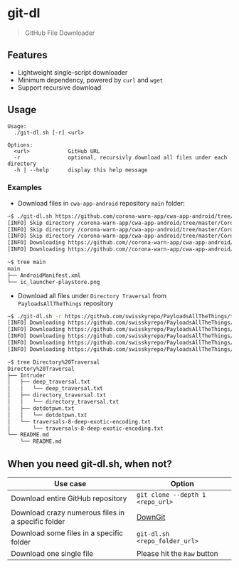 # git-dl

> GitHub File Downloader

## Features

- Lightweight single-script downloader
- Minimum dependency, powered by `curl` and `wget`
- Support recursive download

## Usage

```
Usage:
  ./git-dl.sh [-r] <url>

Options:
  <url>            GitHub URL
  -r               optional, recursivly download all files under each directory
  -h | --help      display this help message
```

### Examples

- Download files in `cwa-app-android` repository `main` folder:

```bash
~$ ./git-dl.sh https://github.com/corona-warn-app/cwa-app-android/tree/master/Corona-Warn-App/src/main
[INFO] Skip directory /corona-warn-app/cwa-app-android/tree/master/Corona-Warn-App/src/main/assets
[INFO] Skip directory /corona-warn-app/cwa-app-android/tree/master/Corona-Warn-App/src/main/java/de/rki/coronawarnapp
[INFO] Skip directory /corona-warn-app/cwa-app-android/tree/master/Corona-Warn-App/src/main/res
[INFO] Downloading https://github.com//corona-warn-app/cwa-app-android/raw/master/Corona-Warn-App/src/main/AndroidManifest.xml
[INFO] Downloading https://github.com//corona-warn-app/cwa-app-android/raw/master/Corona-Warn-App/src/main/ic_launcher-playstore.png

~$ tree main
main
├── AndroidManifest.xml
└── ic_launcher-playstore.png
```

- Download all files under `Directory Traversal` from `PayloadsAllTheThings` repository

```bash
~$ ./git-dl.sh -r https://github.com/swisskyrepo/PayloadsAllTheThings/tree/master/Directory%20Traversal
[INFO] Downloading https://github.com/swisskyrepo/PayloadsAllTheThings/raw/master/Directory%20Traversal/Intruder/deep_traversal.txt
[INFO] Downloading https://github.com/swisskyrepo/PayloadsAllTheThings/raw/master/Directory%20Traversal/Intruder/directory_traversal.txt
[INFO] Downloading https://github.com/swisskyrepo/PayloadsAllTheThings/raw/master/Directory%20Traversal/Intruder/dotdotpwn.txt
[INFO] Downloading https://github.com/swisskyrepo/PayloadsAllTheThings/raw/master/Directory%20Traversal/Intruder/traversals-8-deep-exotic-encoding.txt
[INFO] Downloading https://github.com/swisskyrepo/PayloadsAllTheThings/raw/master/Directory%20Traversal/README.md

~$ tree Directory%20Traversal
Directory%20Traversal
├── Intruder
│   ├── deep_traversal.txt
│   │   └── deep_traversal.txt
│   ├── directory_traversal.txt
│   │   └── directory_traversal.txt
│   ├── dotdotpwn.txt
│   │   └── dotdotpwn.txt
│   └── traversals-8-deep-exotic-encoding.txt
│       └── traversals-8-deep-exotic-encoding.txt
└── README.md
    └── README.md
```

## When you need git-dl.sh, when not?

| Use case                                           | Option                                            |
| -------------------------------------------------- | ------------------------------------------------- |
| Download entire GitHub repository                  | `git clone --depth 1 <repo_url>`                  |
| Download crazy numerous files in a specific folder | [DownGit](https://github.com/MinhasKamal/DownGit) |
| Download some files in a specific folder           | `git-dl.sh <repo_folder_url>`                     |
| Download one single file                           | Please hit the `Raw` button                       |

